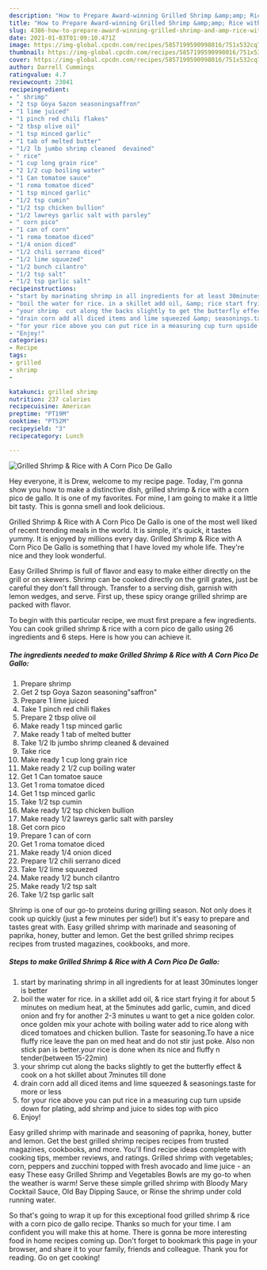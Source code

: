 ```yaml
---
description: "How to Prepare Award-winning Grilled Shrimp &amp;amp; Rice with A Corn Pico De Gallo"
title: "How to Prepare Award-winning Grilled Shrimp &amp;amp; Rice with A Corn Pico De Gallo"
slug: 4386-how-to-prepare-award-winning-grilled-shrimp-and-amp-rice-with-a-corn-pico-de-gallo
date: 2021-01-03T01:09:10.471Z
image: https://img-global.cpcdn.com/recipes/5857199590998016/751x532cq70/grilled-shrimp-rice-with-a-corn-pico-de-gallo-recipe-main-photo.jpg
thumbnail: https://img-global.cpcdn.com/recipes/5857199590998016/751x532cq70/grilled-shrimp-rice-with-a-corn-pico-de-gallo-recipe-main-photo.jpg
cover: https://img-global.cpcdn.com/recipes/5857199590998016/751x532cq70/grilled-shrimp-rice-with-a-corn-pico-de-gallo-recipe-main-photo.jpg
author: Darrell Cummings
ratingvalue: 4.7
reviewcount: 23041
recipeingredient:
- " shrimp"
- "2 tsp Goya Sazon seasoningsaffron"
- "1 lime juiced"
- "1 pinch red chili flakes"
- "2 tbsp olive oil"
- "1 tsp minced garlic"
- "1 tab of melted butter"
- "1/2 lb jumbo shrimp cleaned  devained"
- " rice"
- "1 cup long grain rice"
- "2 1/2 cup boiling water"
- "1 Can tomatoe sauce"
- "1 roma tomatoe diced"
- "1 tsp minced garlic"
- "1/2 tsp cumin"
- "1/2 tsp chicken bullion"
- "1/2 lawreys garlic salt with parsley"
- " corn pico"
- "1 can of corn"
- "1 roma tomatoe diced"
- "1/4 onion diced"
- "1/2 chili serrano diced"
- "1/2 lime squuezed"
- "1/2 bunch cilantro"
- "1/2 tsp salt"
- "1/2 tsp garlic salt"
recipeinstructions:
- "start by marinating shrimp in all ingredients for at least 30minutes longer is better"
- "boil the water for rice. in a skillet add oil, &amp; rice start frying it for about 5 minutes on medium heat, at the 5minutes add garlic, cumin,  and diced onion and fry for another 2-3 minutes u want to get a nice golden color. once golden mix your achote with boiling water add to rice along with diced tomatoes and chicken bullion. Taste for seasoning.To have a nice fluffy rice leave the pan on med heat and do not stir just poke. Also non stick pan is better.your rice is done when its nice and fluffy n tender(between 15-22min)"
- "your shrimp  cut along the backs slightly to get the butterfly effect &amp; cook on a hot skillet about 7minutes till done"
- "drain corn add all diced items and lime squeezed &amp; seasonings.taste for more or less"
- "for your rice above you can put rice in a measuring cup turn upside down for plating, add shrimp and juice to sides top with pico"
- "Enjoy!"
categories:
- Recipe
tags:
- grilled
- shrimp
- 

katakunci: grilled shrimp  
nutrition: 237 calories
recipecuisine: American
preptime: "PT19M"
cooktime: "PT52M"
recipeyield: "3"
recipecategory: Lunch

---
```



![Grilled Shrimp &amp; Rice with A Corn Pico De Gallo](https://img-global.cpcdn.com/recipes/5857199590998016/751x532cq70/grilled-shrimp-rice-with-a-corn-pico-de-gallo-recipe-main-photo.jpg)

Hey everyone, it is Drew, welcome to my recipe page. Today, I'm gonna show you how to make a distinctive dish, grilled shrimp &amp; rice with a corn pico de gallo. It is one of my favorites. For mine, I am going to make it a little bit tasty. This is gonna smell and look delicious.

Grilled Shrimp &amp; Rice with A Corn Pico De Gallo is one of the most well liked of recent trending meals in the world. It is simple, it's quick, it tastes yummy. It is enjoyed by millions every day. Grilled Shrimp &amp; Rice with A Corn Pico De Gallo is something that I have loved my whole life. They're nice and they look wonderful.

Easy Grilled Shrimp is full of flavor and easy to make either directly on the grill or on skewers. Shrimp can be cooked directly on the grill grates, just be careful they don&#39;t fall through. Transfer to a serving dish, garnish with lemon wedges, and serve. First up, these spicy orange grilled shrimp are packed with flavor.


To begin with this particular recipe, we must first prepare a few ingredients. You can cook grilled shrimp &amp; rice with a corn pico de gallo using 26 ingredients and 6 steps. Here is how you can achieve it.

<!--inarticleads1-->

##### The ingredients needed to make Grilled Shrimp &amp; Rice with A Corn Pico De Gallo:

1. Prepare  shrimp
1. Get 2 tsp Goya Sazon seasoning&#34;saffron&#34;
1. Prepare 1 lime juiced
1. Take 1 pinch red chili flakes
1. Prepare 2 tbsp olive oil
1. Make ready 1 tsp minced garlic
1. Make ready 1 tab of melted butter
1. Take 1/2 lb jumbo shrimp cleaned &amp; devained
1. Take  rice
1. Make ready 1 cup long grain rice
1. Make ready 2 1/2 cup boiling water
1. Get 1 Can tomatoe sauce
1. Get 1 roma tomatoe diced
1. Get 1 tsp minced garlic
1. Take 1/2 tsp cumin
1. Make ready 1/2 tsp chicken bullion
1. Make ready 1/2 lawreys garlic salt with parsley
1. Get  corn pico
1. Prepare 1 can of corn
1. Get 1 roma tomatoe diced
1. Make ready 1/4 onion diced
1. Prepare 1/2 chili serrano diced
1. Take 1/2 lime squuezed
1. Make ready 1/2 bunch cilantro
1. Make ready 1/2 tsp salt
1. Take 1/2 tsp garlic salt


Shrimp is one of our go-to proteins during grilling season. Not only does it cook up quickly (just a few minutes per side!) but it&#39;s easy to prepare and tastes great with. Easy grilled shrimp with marinade and seasoning of paprika, honey, butter and lemon. Get the best grilled shrimp recipes recipes from trusted magazines, cookbooks, and more. 

<!--inarticleads2-->

##### Steps to make Grilled Shrimp &amp; Rice with A Corn Pico De Gallo:

1. start by marinating shrimp in all ingredients for at least 30minutes longer is better
1. boil the water for rice. in a skillet add oil, &amp; rice start frying it for about 5 minutes on medium heat, at the 5minutes add garlic, cumin,  and diced onion and fry for another 2-3 minutes u want to get a nice golden color. once golden mix your achote with boiling water add to rice along with diced tomatoes and chicken bullion. Taste for seasoning.To have a nice fluffy rice leave the pan on med heat and do not stir just poke. Also non stick pan is better.your rice is done when its nice and fluffy n tender(between 15-22min)
1. your shrimp  cut along the backs slightly to get the butterfly effect &amp; cook on a hot skillet about 7minutes till done
1. drain corn add all diced items and lime squeezed &amp; seasonings.taste for more or less
1. for your rice above you can put rice in a measuring cup turn upside down for plating, add shrimp and juice to sides top with pico
1. Enjoy!


Easy grilled shrimp with marinade and seasoning of paprika, honey, butter and lemon. Get the best grilled shrimp recipes recipes from trusted magazines, cookbooks, and more. You&#39;ll find recipe ideas complete with cooking tips, member reviews, and ratings. Grilled shrimp with vegetables; corn, peppers and zucchini topped with fresh avocado and lime juice - an easy These easy Grilled Shrimp and Vegetables Bowls are my go-to when the weather is warm! Serve these simple grilled shrimp with Bloody Mary Cocktail Sauce, Old Bay Dipping Sauce, or Rinse the shrimp under cold running water. 

So that's going to wrap it up for this exceptional food grilled shrimp &amp; rice with a corn pico de gallo recipe. Thanks so much for your time. I am confident you will make this at home. There is gonna be more interesting food in home recipes coming up. Don't forget to bookmark this page in your browser, and share it to your family, friends and colleague. Thank you for reading. Go on get cooking!
